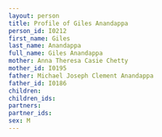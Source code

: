 ```yaml
---
layout: person
title: Profile of Giles Anandappa
person_id: I0212
first_name: Giles
last_name: Anandappa
full_name: Giles Anandappa
mother: Anna Theresa Casie Chetty
mother_id: I0195
father: Michael Joseph Clement Anandappa
father_id: I0186
children:
children_ids:
partners:
partner_ids:
sex: M
---
```


